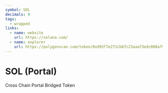 ```yaml
---
symbol: SOL
decimals: 9
tags:
  - wrapped
links:
  - name: website
    url: https://solana.com/
  - name: explorer
    url: https://polygonscan.com/token/0xd93f7e271cb87c23aaa73edc008a79646d1f9912
---
```


# SOL (Portal)

Cross Chain Portal Bridged Token
